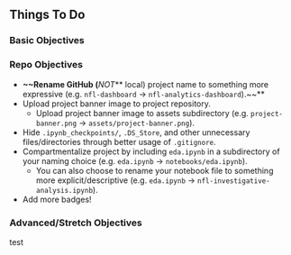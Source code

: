 ## Things To Do

### **Basic Objectives**

### **Repo Objectives**

- **~~Rename GitHub (**_NOT_** local) project name to something more expressive (e.g. `nfl-dashboard` -> `nfl-analytics-dashboard`).~~**
- Upload project banner image to project repository.
  - Upload project banner image to assets subdirectory (e.g. `project-banner.png` -> `assets/project-banner.png`).
- Hide `.ipynb_checkpoints/`, `.DS_Store`, and other unnecessary files/directories through better usage of `.gitignore`.
- Compartmentalize project by including `eda.ipynb` in a subdirectory of your naming choice (e.g. `eda.ipynb` -> `notebooks/eda.ipynb`).
  - You can also choose to rename your notebook file to something more explicit/descriptive (e.g. `eda.ipynb` -> `nfl-investigative-analysis.ipynb`).
- Add more badges!

### **Advanced/Stretch Objectives**

test
